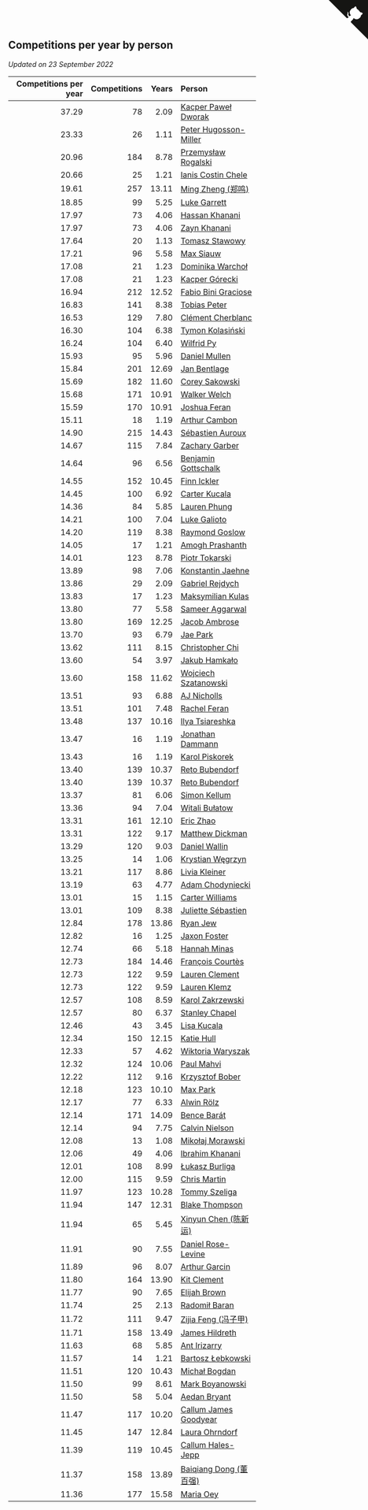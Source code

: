 ## Competitions per year by person

*Updated on 23 September 2022*

| Competitions per year | Competitions | Years | Person |
| ---: | ---: | ---: | :--- |
| 37.29 | 78 | 2.09 | [Kacper Paweł Dworak](https://www.worldcubeassociation.org/persons/2020DWOR01) |
| 23.33 | 26 | 1.11 | [Peter Hugosson-Miller](https://www.worldcubeassociation.org/persons/2021HUGO01) |
| 20.96 | 184 | 8.78 | [Przemysław Rogalski](https://www.worldcubeassociation.org/persons/2013ROGA02) |
| 20.66 | 25 | 1.21 | [Ianis Costin Chele](https://www.worldcubeassociation.org/persons/2021CHEL01) |
| 19.61 | 257 | 13.11 | [Ming Zheng (郑鸣)](https://www.worldcubeassociation.org/persons/2009ZHEN11) |
| 18.85 | 99 | 5.25 | [Luke Garrett](https://www.worldcubeassociation.org/persons/2017GARR05) |
| 17.97 | 73 | 4.06 | [Hassan Khanani](https://www.worldcubeassociation.org/persons/2018KHAN26) |
| 17.97 | 73 | 4.06 | [Zayn Khanani](https://www.worldcubeassociation.org/persons/2018KHAN28) |
| 17.64 | 20 | 1.13 | [Tomasz Stawowy](https://www.worldcubeassociation.org/persons/2021STAW01) |
| 17.21 | 96 | 5.58 | [Max Siauw](https://www.worldcubeassociation.org/persons/2017SIAU02) |
| 17.08 | 21 | 1.23 | [Dominika Warchoł](https://www.worldcubeassociation.org/persons/2021WARC01) |
| 17.08 | 21 | 1.23 | [Kacper Górecki](https://www.worldcubeassociation.org/persons/2021GORE01) |
| 16.94 | 212 | 12.52 | [Fabio Bini Graciose](https://www.worldcubeassociation.org/persons/2010GRAC02) |
| 16.83 | 141 | 8.38 | [Tobias Peter](https://www.worldcubeassociation.org/persons/2014PETE03) |
| 16.53 | 129 | 7.80 | [Clément Cherblanc](https://www.worldcubeassociation.org/persons/2014CHER05) |
| 16.30 | 104 | 6.38 | [Tymon Kolasiński](https://www.worldcubeassociation.org/persons/2016KOLA02) |
| 16.24 | 104 | 6.40 | [Wilfrid Py](https://www.worldcubeassociation.org/persons/2016PYWI01) |
| 15.93 | 95 | 5.96 | [Daniel Mullen](https://www.worldcubeassociation.org/persons/2016MULL04) |
| 15.84 | 201 | 12.69 | [Jan Bentlage](https://www.worldcubeassociation.org/persons/2010BENT01) |
| 15.69 | 182 | 11.60 | [Corey Sakowski](https://www.worldcubeassociation.org/persons/2011SAKO01) |
| 15.68 | 171 | 10.91 | [Walker Welch](https://www.worldcubeassociation.org/persons/2011WELC01) |
| 15.59 | 170 | 10.91 | [Joshua Feran](https://www.worldcubeassociation.org/persons/2011FERA01) |
| 15.11 | 18 | 1.19 | [Arthur Cambon](https://www.worldcubeassociation.org/persons/2021CAMB01) |
| 14.90 | 215 | 14.43 | [Sébastien Auroux](https://www.worldcubeassociation.org/persons/2008AURO01) |
| 14.67 | 115 | 7.84 | [Zachary Garber](https://www.worldcubeassociation.org/persons/2014GARB01) |
| 14.64 | 96 | 6.56 | [Benjamin Gottschalk](https://www.worldcubeassociation.org/persons/2016GOTT01) |
| 14.55 | 152 | 10.45 | [Finn Ickler](https://www.worldcubeassociation.org/persons/2012ICKL01) |
| 14.45 | 100 | 6.92 | [Carter Kucala](https://www.worldcubeassociation.org/persons/2015KUCA01) |
| 14.36 | 84 | 5.85 | [Lauren Phung](https://www.worldcubeassociation.org/persons/2016PHUN02) |
| 14.21 | 100 | 7.04 | [Luke Galioto](https://www.worldcubeassociation.org/persons/2015GALI02) |
| 14.20 | 119 | 8.38 | [Raymond Goslow](https://www.worldcubeassociation.org/persons/2014GOSL01) |
| 14.05 | 17 | 1.21 | [Amogh Prashanth](https://www.worldcubeassociation.org/persons/2021PRAS01) |
| 14.01 | 123 | 8.78 | [Piotr Tokarski](https://www.worldcubeassociation.org/persons/2013TOKA01) |
| 13.89 | 98 | 7.06 | [Konstantin Jaehne](https://www.worldcubeassociation.org/persons/2015JAEH01) |
| 13.86 | 29 | 2.09 | [Gabriel Rejdych](https://www.worldcubeassociation.org/persons/2020REJD01) |
| 13.83 | 17 | 1.23 | [Maksymilian Kulas](https://www.worldcubeassociation.org/persons/2021KULA02) |
| 13.80 | 77 | 5.58 | [Sameer Aggarwal](https://www.worldcubeassociation.org/persons/2017AGGA01) |
| 13.80 | 169 | 12.25 | [Jacob Ambrose](https://www.worldcubeassociation.org/persons/2010AMBR01) |
| 13.70 | 93 | 6.79 | [Jae Park](https://www.worldcubeassociation.org/persons/2015PARK24) |
| 13.62 | 111 | 8.15 | [Christopher Chi](https://www.worldcubeassociation.org/persons/2014CHIC01) |
| 13.60 | 54 | 3.97 | [Jakub Hamkało](https://www.worldcubeassociation.org/persons/2018HAMK01) |
| 13.60 | 158 | 11.62 | [Wojciech Szatanowski](https://www.worldcubeassociation.org/persons/2011SZAT01) |
| 13.51 | 93 | 6.88 | [AJ Nicholls](https://www.worldcubeassociation.org/persons/2015NICH04) |
| 13.51 | 101 | 7.48 | [Rachel Feran](https://www.worldcubeassociation.org/persons/2015FERA01) |
| 13.48 | 137 | 10.16 | [Ilya Tsiareshka](https://www.worldcubeassociation.org/persons/2012TERE01) |
| 13.47 | 16 | 1.19 | [Jonathan Dammann](https://www.worldcubeassociation.org/persons/2021DAMM01) |
| 13.43 | 16 | 1.19 | [Karol Piskorek](https://www.worldcubeassociation.org/persons/2021PISK01) |
| 13.40 | 139 | 10.37 | [Reto Bubendorf](https://www.worldcubeassociation.org/persons/2012BUBE01) |
| 13.40 | 139 | 10.37 | [Reto Bubendorf](https://www.worldcubeassociation.org/persons/2012BUBE01) |
| 13.37 | 81 | 6.06 | [Simon Kellum](https://www.worldcubeassociation.org/persons/2016KELL12) |
| 13.36 | 94 | 7.04 | [Witali Bułatow](https://www.worldcubeassociation.org/persons/2015BUAT01) |
| 13.31 | 161 | 12.10 | [Eric Zhao](https://www.worldcubeassociation.org/persons/2010ZHAO19) |
| 13.31 | 122 | 9.17 | [Matthew Dickman](https://www.worldcubeassociation.org/persons/2013DICK01) |
| 13.29 | 120 | 9.03 | [Daniel Wallin](https://www.worldcubeassociation.org/persons/2013WALL03) |
| 13.25 | 14 | 1.06 | [Krystian Węgrzyn](https://www.worldcubeassociation.org/persons/2021WEGR01) |
| 13.21 | 117 | 8.86 | [Livia Kleiner](https://www.worldcubeassociation.org/persons/2013KLEI03) |
| 13.19 | 63 | 4.77 | [Adam Chodyniecki](https://www.worldcubeassociation.org/persons/2017CHOD02) |
| 13.01 | 15 | 1.15 | [Carter Williams](https://www.worldcubeassociation.org/persons/2021WILL06) |
| 13.01 | 109 | 8.38 | [Juliette Sébastien](https://www.worldcubeassociation.org/persons/2014SEBA01) |
| 12.84 | 178 | 13.86 | [Ryan Jew](https://www.worldcubeassociation.org/persons/2008JEWR01) |
| 12.82 | 16 | 1.25 | [Jaxon Foster](https://www.worldcubeassociation.org/persons/2021FOST01) |
| 12.74 | 66 | 5.18 | [Hannah Minas](https://www.worldcubeassociation.org/persons/2017MINA04) |
| 12.73 | 184 | 14.46 | [François Courtès](https://www.worldcubeassociation.org/persons/2008COUR01) |
| 12.73 | 122 | 9.59 | [Lauren Clement](https://www.worldcubeassociation.org/persons/2013KLEM01) |
| 12.73 | 122 | 9.59 | [Lauren Klemz](https://www.worldcubeassociation.org/persons/2013KLEM01) |
| 12.57 | 108 | 8.59 | [Karol Zakrzewski](https://www.worldcubeassociation.org/persons/2014ZAKR01) |
| 12.57 | 80 | 6.37 | [Stanley Chapel](https://www.worldcubeassociation.org/persons/2016CHAP04) |
| 12.46 | 43 | 3.45 | [Lisa Kucala](https://www.worldcubeassociation.org/persons/2019KUCA01) |
| 12.34 | 150 | 12.15 | [Katie Hull](https://www.worldcubeassociation.org/persons/2010HULL01) |
| 12.33 | 57 | 4.62 | [Wiktoria Waryszak](https://www.worldcubeassociation.org/persons/2018WARY01) |
| 12.32 | 124 | 10.06 | [Paul Mahvi](https://www.worldcubeassociation.org/persons/2012MAHV01) |
| 12.22 | 112 | 9.16 | [Krzysztof Bober](https://www.worldcubeassociation.org/persons/2013BOBE01) |
| 12.18 | 123 | 10.10 | [Max Park](https://www.worldcubeassociation.org/persons/2012PARK03) |
| 12.17 | 77 | 6.33 | [Alwin Rölz](https://www.worldcubeassociation.org/persons/2016ROLZ01) |
| 12.14 | 171 | 14.09 | [Bence Barát](https://www.worldcubeassociation.org/persons/2008BARA01) |
| 12.14 | 94 | 7.75 | [Calvin Nielson](https://www.worldcubeassociation.org/persons/2014NIEL03) |
| 12.08 | 13 | 1.08 | [Mikołaj Morawski](https://www.worldcubeassociation.org/persons/2021MORA01) |
| 12.06 | 49 | 4.06 | [Ibrahim Khanani](https://www.worldcubeassociation.org/persons/2018KHAN27) |
| 12.01 | 108 | 8.99 | [Łukasz Burliga](https://www.worldcubeassociation.org/persons/2013BURL01) |
| 12.00 | 115 | 9.59 | [Chris Martin](https://www.worldcubeassociation.org/persons/2013MART03) |
| 11.97 | 123 | 10.28 | [Tommy Szeliga](https://www.worldcubeassociation.org/persons/2012SZEL01) |
| 11.94 | 147 | 12.31 | [Blake Thompson](https://www.worldcubeassociation.org/persons/2010THOM03) |
| 11.94 | 65 | 5.45 | [Xinyun Chen (陈新运)](https://www.worldcubeassociation.org/persons/2017CHEN36) |
| 11.91 | 90 | 7.55 | [Daniel Rose-Levine](https://www.worldcubeassociation.org/persons/2015ROSE01) |
| 11.89 | 96 | 8.07 | [Arthur Garcin](https://www.worldcubeassociation.org/persons/2014GARC27) |
| 11.80 | 164 | 13.90 | [Kit Clement](https://www.worldcubeassociation.org/persons/2008CLEM01) |
| 11.77 | 90 | 7.65 | [Elijah Brown](https://www.worldcubeassociation.org/persons/2015BROW03) |
| 11.74 | 25 | 2.13 | [Radomił Baran](https://www.worldcubeassociation.org/persons/2020BARA02) |
| 11.72 | 111 | 9.47 | [Zijia Feng (冯子甲)](https://www.worldcubeassociation.org/persons/2013FENG02) |
| 11.71 | 158 | 13.49 | [James Hildreth](https://www.worldcubeassociation.org/persons/2009HILD01) |
| 11.63 | 68 | 5.85 | [Ant Irizarry](https://www.worldcubeassociation.org/persons/2016IRIZ02) |
| 11.57 | 14 | 1.21 | [Bartosz Łebkowski](https://www.worldcubeassociation.org/persons/2021LEBK01) |
| 11.51 | 120 | 10.43 | [Michał Bogdan](https://www.worldcubeassociation.org/persons/2012BOGD01) |
| 11.50 | 99 | 8.61 | [Mark Boyanowski](https://www.worldcubeassociation.org/persons/2014BOYA01) |
| 11.50 | 58 | 5.04 | [Aedan Bryant](https://www.worldcubeassociation.org/persons/2017BRYA06) |
| 11.47 | 117 | 10.20 | [Callum James Goodyear](https://www.worldcubeassociation.org/persons/2012GOOD02) |
| 11.45 | 147 | 12.84 | [Laura Ohrndorf](https://www.worldcubeassociation.org/persons/2009OHRN01) |
| 11.39 | 119 | 10.45 | [Callum Hales-Jepp](https://www.worldcubeassociation.org/persons/2012HALE01) |
| 11.37 | 158 | 13.89 | [Baiqiang Dong (董百强)](https://www.worldcubeassociation.org/persons/2008DONG06) |
| 11.36 | 177 | 15.58 | [Maria Oey](https://www.worldcubeassociation.org/persons/2007OEYM01) |


<a href="https://github.com/JustinTimeCuber/wca_statistics" class="github-corner" aria-label="View source on Github"><svg width="80" height="80" viewBox="0 0 250 250" style="fill:#151513; color:#fff; position: absolute; top: 0; border: 0; right: 0;" aria-hidden="true"><path d="M0,0 L115,115 L130,115 L142,142 L250,250 L250,0 Z"></path><path d="M128.3,109.0 C113.8,99.7 119.0,89.6 119.0,89.6 C122.0,82.7 120.5,78.6 120.5,78.6 C119.2,72.0 123.4,76.3 123.4,76.3 C127.3,80.9 125.5,87.3 125.5,87.3 C122.9,97.6 130.6,101.9 134.4,103.2" fill="currentColor" style="transform-origin: 130px 106px;" class="octo-arm"></path><path d="M115.0,115.0 C114.9,115.1 118.7,116.5 119.8,115.4 L133.7,101.6 C136.9,99.2 139.9,98.4 142.2,98.6 C133.8,88.0 127.5,74.4 143.8,58.0 C148.5,53.4 154.0,51.2 159.7,51.0 C160.3,49.4 163.2,43.6 171.4,40.1 C171.4,40.1 176.1,42.5 178.8,56.2 C183.1,58.6 187.2,61.8 190.9,65.4 C194.5,69.0 197.7,73.2 200.1,77.6 C213.8,80.2 216.3,84.9 216.3,84.9 C212.7,93.1 206.9,96.0 205.4,96.6 C205.1,102.4 203.0,107.8 198.3,112.5 C181.9,128.9 168.3,122.5 157.7,114.1 C157.9,116.9 156.7,120.9 152.7,124.9 L141.0,136.5 C139.8,137.7 141.6,141.9 141.8,141.8 Z" fill="currentColor" class="octo-body"></path></svg></a><style>.github-corner:hover .octo-arm{animation:octocat-wave 560ms ease-in-out}@keyframes octocat-wave{0%,100%{transform:rotate(0)}20%,60%{transform:rotate(-25deg)}40%,80%{transform:rotate(10deg)}}@media (max-width:500px){.github-corner:hover .octo-arm{animation:none}.github-corner .octo-arm{animation:octocat-wave 560ms ease-in-out}}</style>

